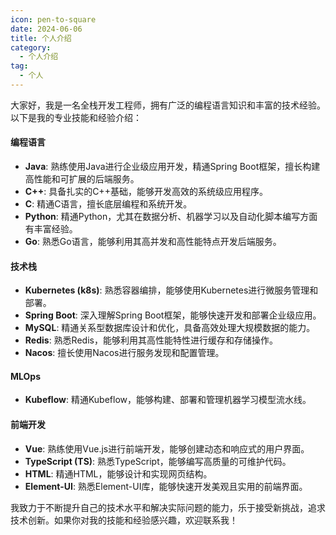 ```yaml
---
icon: pen-to-square
date: 2024-06-06
title: 个人介绍
category:
  - 个人介绍
tag:
  - 个人
---
```


大家好，我是一名全栈开发工程师，拥有广泛的编程语言知识和丰富的技术经验。以下是我的专业技能和经验介绍：

#### 编程语言
- **Java**: 熟练使用Java进行企业级应用开发，精通Spring Boot框架，擅长构建高性能和可扩展的后端服务。
- **C++**: 具备扎实的C++基础，能够开发高效的系统级应用程序。
- **C**: 精通C语言，擅长底层编程和系统开发。
- **Python**: 精通Python，尤其在数据分析、机器学习以及自动化脚本编写方面有丰富经验。
- **Go**: 熟悉Go语言，能够利用其高并发和高性能特点开发后端服务。

#### 技术栈
- **Kubernetes (k8s)**: 熟悉容器编排，能够使用Kubernetes进行微服务管理和部署。
- **Spring Boot**: 深入理解Spring Boot框架，能够快速开发和部署企业级应用。
- **MySQL**: 精通关系型数据库设计和优化，具备高效处理大规模数据的能力。
- **Redis**: 熟悉Redis，能够利用其高性能特性进行缓存和存储操作。
- **Nacos**: 擅长使用Nacos进行服务发现和配置管理。

#### MLOps
- **Kubeflow**: 精通Kubeflow，能够构建、部署和管理机器学习模型流水线。

#### 前端开发
- **Vue**: 熟练使用Vue.js进行前端开发，能够创建动态和响应式的用户界面。
- **TypeScript (TS)**: 熟悉TypeScript，能够编写高质量的可维护代码。
- **HTML**: 精通HTML，能够设计和实现网页结构。
- **Element-UI**: 熟悉Element-UI库，能够快速开发美观且实用的前端界面。

我致力于不断提升自己的技术水平和解决实际问题的能力，乐于接受新挑战，追求技术创新。如果你对我的技能和经验感兴趣，欢迎联系我！




